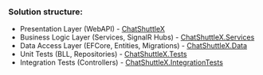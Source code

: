 ### Solution structure:
* Presentation Layer (WebAPI) - [ChatShuttleX](https://github.com/larry-oj/ShuttleX-testtask/tree/master/src/ChatShuttleX)
* Business Logic Layer (Services, SignalR Hubs) - [ChatShuttleX.Services](https://github.com/larry-oj/ShuttleX-testtask/tree/master/src/ChatShuttleX.Services)
* Data Access Layer (EFCore, Entities, Migrations) - [ChatShuttleX.Data](https://github.com/larry-oj/ShuttleX-testtask/tree/master/src/ChatShuttleX.Data)
* Unit Tests (BLL, Repositories) - [ChatShuttleX.Tests](https://github.com/larry-oj/ShuttleX-testtask/tree/master/src/ChatShuttleX.Tests)
* Integration Tests (Controllers) - [ChatShuttleX.IntegrationTests](https://github.com/larry-oj/ShuttleX-testtask/tree/master/src/ChatShuttleX.IntegrationTests)
